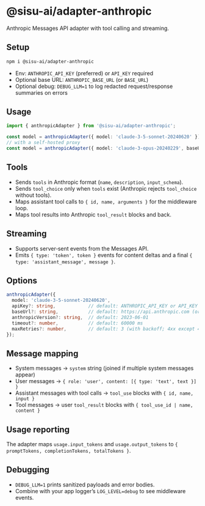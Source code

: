 # @sisu-ai/adapter-anthropic

Anthropic Messages API adapter with tool calling and streaming.

## Setup
```bash
npm i @sisu-ai/adapter-anthropic
```

- Env: `ANTHROPIC_API_KEY` (preferred) or `API_KEY` required
- Optional base URL: `ANTHROPIC_BASE_URL` (or `BASE_URL`)
- Optional debug: `DEBUG_LLM=1` to log redacted request/response summaries on errors

## Usage
```ts
import { anthropicAdapter } from '@sisu-ai/adapter-anthropic';

const model = anthropicAdapter({ model: 'claude-3-5-sonnet-20240620' });
// with a self-hosted proxy
const model = anthropicAdapter({ model: 'claude-3-opus-20240229', baseUrl: 'https://api.anthropic.com' });
```

## Tools
- Sends `tools` in Anthropic format (`name`, `description`, `input_schema`).
- Sends `tool_choice` only when `tools` exist (Anthropic rejects `tool_choice` without tools).
- Maps assistant tool calls to `{ id, name, arguments }` for the middleware loop.
- Maps tool results into Anthropic `tool_result` blocks and back.

## Streaming
- Supports server‑sent events from the Messages API.
- Emits `{ type: 'token', token }` events for content deltas and a final `{ type: 'assistant_message', message }`.

## Options
```ts
anthropicAdapter({
  model: 'claude-3-5-sonnet-20240620',
  apiKey?: string,            // default: ANTHROPIC_API_KEY or API_KEY
  baseUrl?: string,           // default: https://api.anthropic.com (or ANTHROPIC_BASE_URL / BASE_URL)
  anthropicVersion?: string,  // default: 2023-06-01
  timeout?: number,           // default: 60000 ms
  maxRetries?: number,        // default: 3 (with backoff; 4xx except 429 are not retried)
});
```

## Message mapping
- System messages → `system` string (joined if multiple system messages appear)
- User messages → `{ role: 'user', content: [{ type: 'text', text }] }`
- Assistant messages with tool calls → `tool_use` blocks with `{ id, name, input }`
- Tool messages → user `tool_result` blocks with `{ tool_use_id | name, content }`

## Usage reporting
The adapter maps `usage.input_tokens` and `usage.output_tokens` to `{ promptTokens, completionTokens, totalTokens }`.

## Debugging
- `DEBUG_LLM=1` prints sanitized payloads and error bodies.
- Combine with your app logger’s `LOG_LEVEL=debug` to see middleware events.

